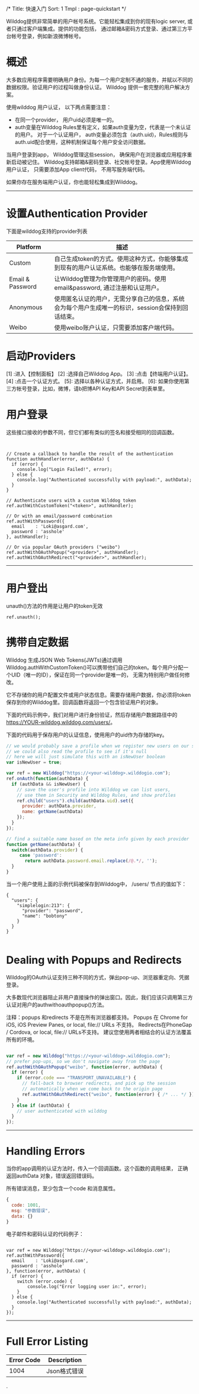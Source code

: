 /*
Title: 快速入门
Sort: 1
Tmpl : page-quickstart
*/

Wilddog提供非常简单的用户帐号系统。它能轻松集成到你的现有logic server,   或者只通过客户端集成。提供的功能包括， 通过邮箱&密码方式登录、通过第三方平台帐号登录，例如新浪微博帐号。



# 概述
大多数应用程序需要明确用户身份。为每一个用户定制不通的服务，并赋以不同的数据权限。验证用户的过程叫做身份认证。 Wilddog 提供一套完整的用户解决方案。

使用wilddog  用户认证， 以下两点需要注意：
* 在同一个provider， 用户uid必须是唯一的。
* auth变量在Wilddog Rules里有定义，如果auth变量为空，代表是一个未认证的用户。 对于一个认证用户， auth变量必须包含（auth.uid)，Rules规则与auth.uid配合使用，这种机制保证每个用户安全访问数据。
 
当用户登录到app， Wilddog管理这些session， 确保用户在浏览器或应用程序重新启动被记住。
Wilddog支持邮箱&密码登录、社交帐号登录。App使用Wilddog用户认证， 只需要添加App client代码， 不用写服务端代码。

如果你存在服务端用户认证，你也能轻松集成到Wilddog。

----


# 设置Authentication Provider
下面是wilddog支持的provider列表


Platform	| 描述
-------- | ---
Custom	| 自己生成token的方式。使用这种方式，你能够集成到现有的用户认证系统。也能够在服务端使用。
Email & Password| 让Wilddog管理为你管理用户的密码。使用email&password, 通过注册和认证用户。
Anonymous	| 使用匿名认证的用户，无需分享自己的信息，系统会为每个用户生成唯一的标识，session会保持到回话结束。
Weibo	     | 使用weibo账户认证，只需要添加客户端代码。



# 启动Providers

 [1] :进入【控制面板】
 [2] :选择自己Wilddog App。
 [3]  :点击【终端用户认证】。
 [4] :点击一个认证方式。
 [5]:  选择以各种认证方式，并启用。
 [6]: 如果你使用第三方帐号登录，比如，微博，请b把博API Key和API Secret到表单里。
  

# 用户登录

这些接口接收的参数不同，但它们都有类似的签名和接受相同的回调函数。
```


// Create a callback to handle the result of the authentication
function authHandler(error, authData) {
  if (error) {
    console.log("Login Failed!", error);
  } else {
    console.log("Authenticated successfully with payload:", authData);
  }
}

// Authenticate users with a custom Wilddog token
ref.authWithCustomToken("<token>", authHandler);

// Or with an email/password combination
ref.authWithPassword({
  email    : 'Loki@asgard.com',
  password : 'asshole'
}, authHandler);

// Or via popular OAuth providers ("weibo")
ref.authWithOAuthPopup("<provider>", authHandler);
ref.authWithOAuthRedirect("<provider>", authHandler);

```
----

# 用户登出

unauth()方法的作用是让用户的token无效




```
ref.unauth();

```


# 携带自定数据

Wilddog 生成JSON Web Tokens(JWTs)通过调用Wilddog.authWithCustomToken()可以携带他们自己的token。每个用户分配一个UID（唯一的ID），保证在同一个provider是唯一的， 无需为特别用户做任何修改。

它不存储你的用户配置文件或用户状态信息。需要存储用户数据，你必须将token保存到你的Wilddog里。回调函数将返回一个包含验证用户的对象。

下面的代码示例中，我们对用户进行身份验证，然后存储用户数据路径中的 https://YOUR-wilddog.wilddog.com/users/<uid>。

下面的代码用于保存用户的认证信息，使用用户的uid作为存储的key。

``` js
// we would probably save a profile when we register new users on our site
// we could also read the profile to see if it's null
// here we will just simulate this with an isNewUser boolean
var isNewUser = true;

var ref = new Wilddog("https://<your-wilddog>.wilddogio.com");
ref.onAuth(function(authData) {
  if (authData && isNewUser) {
    // save the user's profile into Wilddog we can list users,
    // use them in Security and Wilddog Rules, and show profiles
    ref.child("users").child(authData.uid).set({
      provider: authData.provider,
      name: getName(authData)
    });
  }
});

// find a suitable name based on the meta info given by each provider
function getName(authData) {
  switch(authData.provider) {
     case 'password':
       return authData.password.email.replace(/@.*/, '');
  }
}

```

当一个用户使用上面的示例代码被保存到Wilddog中， /users/  节点的值如下：
```
{
  "users": {
    "simplelogin:213": {
      "provider": "password",
      "name": "bobtony"
    }
  }
}
 

```


# Dealing with Popups and Redirects

Wilddog的OAuth认证支持三种不同的方式，弹出pop-up、浏览器重定向、凭据登录。

大多数现代浏览器阻止非用户直接操作的弹出窗口。因此，我们应该只调用第三方认证对用户的authwithoauthpopup()方法。

注释：popups 和redirects 不是在所有浏览器都支持。
Popups 在 Chrome for iOS, iOS Preview Panes, or local, file:// URLs 不支持。
Redirects在PhoneGap / Cordova, or local, file:// URLs不支持。
建议您使用两者相结合的认证方法覆盖所有的环境。

```js

var ref = new Wilddog("https://<your-wilddog>.wilddogio.com");
// prefer pop-ups, so we don't navigate away from the page
ref.authWithOAuthPopup("weibo", function(error, authData) {
  if (error) {
    if (error.code === "TRANSPORT_UNAVAILABLE") {
      // fall-back to browser redirects, and pick up the session
      // automatically when we come back to the origin page
      ref.authWithOAuthRedirect("weibo", function(error) { /* ... */ });
    }
  } else if (authData) {
    // user authenticated with wilddog
  }
});


```
--------

# Handling Errors

当你的app调用的认证方法时，传入一个回调函数。这个函数的调用结果， 正确返回authData 对象，错误返回错误码。

所有错误消息，至少包含一个code 和消息属性。

```js
{
  code: 1001,
  msg: "参数错误",
  data: {}
}
```
电子邮件和密码认证的代码例子：


```

var ref = new Wilddog("https://<your-wilddog>.wilddogio.com");
ref.authWithPassword({
  email    : 'Loki@asgard.com',
  password : 'asshole'
}, function(error, authData) {
  if (error) {
    switch (error.code) {
        console.log("Error logging user in:", error);
    }
  } else {
    console.log("Authenticated successfully with payload:", authData);
  }
});
```

--------




# Full Error Listing


Error Code| Description
-------- | ---
1004| Json格式错误
.

